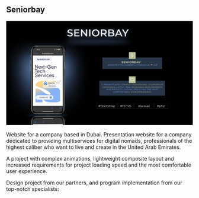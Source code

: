 ## Seniorbay

<p align="center">
    <a href="#" target="_blank">
        <img src="https://raw.githubusercontent.com/AzatTeamCorp/Portfolio/main/Seniorboy/cover.jpg">
    </a>
</p>

Website for a company based in Dubai. Presentation website for a company dedicated to providing multiservices for digital nomads, professionals of the highest caliber who want to live and create in the United Arab Emirates.

A project with complex animations, lightweight composite layout and increased requirements for project loading speed and the most comfortable user experience.

Design project from our partners, and program implementation from our top-notch specialists:
